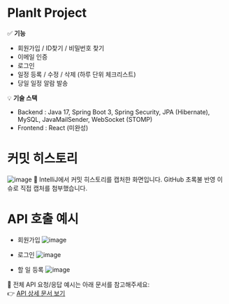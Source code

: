 # PlanIt Project

✅ **기능**
- 회원가입 / ID찾기 / 비밀번호 찾기
- 이메일 인증
- 로그인
- 일정 등록 / 수정 / 삭제 (하루 단위 체크리스트)
- 당일 일정 알람 발송

💡 **기술 스택**
- Backend : Java 17, Spring Boot 3, Spring Security, JPA (Hibernate), MySQL, JavaMailSender, WebSocket (STOMP)
- Frontend : React (미완성)


# 커밋 히스토리
![image](https://github.com/user-attachments/assets/3fb4f06c-e25b-4f10-8975-70a9000bb58e)
📝 IntelliJ에서 커밋 히스토리를 캡처한 화면입니다. GitHub 초록불 반영 이슈로 직접 캡처를 첨부했습니다.

# API 호출 예시
- 회원가입
![image](https://github.com/user-attachments/assets/e63ab61a-1cbf-4722-89de-a2a100c4ab86)

- 로그인
![image](https://github.com/user-attachments/assets/c47ee155-bdec-4dd5-b489-1703765c3732)

- 할 일 등록
![image](https://github.com/user-attachments/assets/8371bba7-da9a-4bb9-a183-9b0082db0d16)

📄 전체 API 요청/응답 예시는 아래 문서를 참고해주세요:  
👉 [API 상세 문서 보기](docs/api-details.md)

